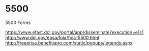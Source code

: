 # 5500
5500 Forms

https://www.efast.dol.gov/portal/app/disseminate?execution=e1s1
http://www.dol.gov/ebsa/foia/foia-5500.html
http://freeerisa.benefitspro.com/static/popups/legends.aspx
